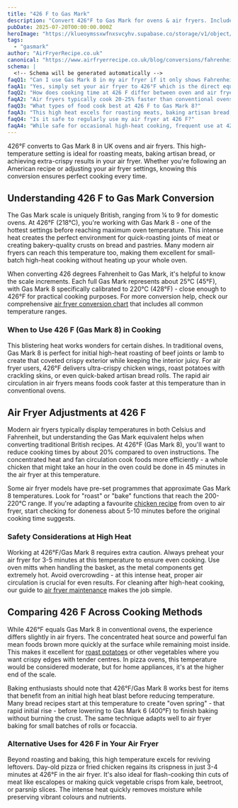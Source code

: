 ```yaml
---
title: "426 F to Gas Mark"
description: "Convert 426°F to Gas Mark for ovens & air fryers. Includes baking tips, temperature equivalents, and UK conversion charts for perfect cooking."
pubDate: 2025-07-20T00:00:00.000Z
heroImage: "https://klueoymssxwfnxsvcyhv.supabase.co/storage/v1/object/public/Shmucket/426-f-to-gas-mark.png"
tags:
  - "gasmark"
author: "AirFryerRecipe.co.uk"
canonical: "https://www.airfryerrecipe.co.uk/blog/conversions/fahrenheit-to-gas-mark/426-f-to-gas-mark"
schema: |
  <!-- Schema will be generated automatically -->
faqQ1: "Can I use Gas Mark 8 in my air fryer if it only shows Fahrenheit?"
faqA1: "Yes, simply set your air fryer to 426°F which is the direct equivalent of Gas Mark 8. Most modern air fryers display both Fahrenheit and Celsius, making temperature conversion straightforward for UK cooks."
faqQ2: "How does cooking time at 426 F differ between oven and air fryer?"
faqA2: "Air fryers typically cook 20-25% faster than conventional ovens at 426°F/Gas Mark 8 due to their concentrated heat and powerful fan circulation. Always check food 5-10 minutes before the oven recipe's suggested time."
faqQ3: "What types of food cook best at 426 F to Gas Mark 8?"
faqA3: "This high heat excels for roasting meats, baking artisan bread, making extra-crispy potatoes, or quickly reheating fried foods. It's also great for flash-cooking thin cuts of meat or creating vegetable crisps in your air fryer."
faqQ4: "Is it safe to regularly use my air fryer at 426 F?"
faqA4: "While safe for occasional high-heat cooking, frequent use at 426°F may shorten your air fryer's lifespan. Alternate with lower temperatures and always follow the manufacturer's guidelines for maximum temperature usage."
---
```

<p>426°F converts to Gas Mark 8 in UK ovens and air fryers. This high-temperature setting is ideal for roasting meats, baking artisan bread, or achieving extra-crispy results in your air fryer. Whether you're following an American recipe or adjusting your air fryer settings, knowing this conversion ensures perfect cooking every time.</p>

<h2>Understanding 426 F to Gas Mark Conversion</h2>
<p>The Gas Mark scale is uniquely British, ranging from ¼ to 9 for domestic ovens. At 426°F (218°C), you're working with Gas Mark 8 - one of the hottest settings before reaching maximum oven temperature. This intense heat creates the perfect environment for quick-roasting joints of meat or creating bakery-quality crusts on bread and pastries. Many modern air fryers can reach this temperature too, making them excellent for small-batch high-heat cooking without heating up your whole oven.</p>
<p>When converting 426 degrees Fahrenheit to Gas Mark, it's helpful to know the scale increments. Each full Gas Mark represents about 25°C (45°F), with Gas Mark 8 specifically calibrated to 220°C (428°F) - close enough to 426°F for practical cooking purposes. For more conversion help, check our comprehensive <a href=https://www.airfryerrecipe.co.uk/air-fryer-conversion-chart>air fryer conversion chart</a> that includes all common temperature ranges.</p>

<h3>When to Use 426 F (Gas Mark 8) in Cooking</h3>
<p>This blistering heat works wonders for certain dishes. In traditional ovens, Gas Mark 8 is perfect for initial high-heat roasting of beef joints or lamb to create that coveted crispy exterior while keeping the interior juicy. For air fryer users, 426°F delivers ultra-crispy chicken wings, roast potatoes with crackling skins, or even quick-baked artisan bread rolls. The rapid air circulation in air fryers means foods cook faster at this temperature than in conventional ovens.</p>

<h2>Air Fryer Adjustments at 426 F</h2>
<p>Modern air fryers typically display temperatures in both Celsius and Fahrenheit, but understanding the Gas Mark equivalent helps when converting traditional British recipes. At 426°F (Gas Mark 8), you'll want to reduce cooking times by about 20% compared to oven instructions. The concentrated heat and fan circulation cook foods more efficiently - a whole chicken that might take an hour in the oven could be done in 45 minutes in the air fryer at this temperature.</p>
<p>Some air fryer models have pre-set programmes that approximate Gas Mark 8 temperatures. Look for "roast" or "bake" functions that reach the 200-220°C range. If you're adapting a favourite <a href=https://www.airfryerrecipe.co.uk/recipe-category/chicken>chicken recipe</a> from oven to air fryer, start checking for doneness about 5-10 minutes before the original cooking time suggests.</p>

<h3>Safety Considerations at High Heat</h3>
<p>Working at 426°F/Gas Mark 8 requires extra caution. Always preheat your air fryer for 3-5 minutes at this temperature to ensure even cooking. Use oven mitts when handling the basket, as the metal components get extremely hot. Avoid overcrowding - at this intense heat, proper air circulation is crucial for even results. For cleaning after high-heat cooking, our guide to <a href=https://www.airfryerrecipe.co.uk/air-fryer-cleaner>air fryer maintenance</a> makes the job simple.</p>

<h2>Comparing 426 F Across Cooking Methods</h2>
<p>While 426°F equals Gas Mark 8 in conventional ovens, the experience differs slightly in air fryers. The concentrated heat source and powerful fan mean foods brown more quickly at the surface while remaining moist inside. This makes it excellent for <a href=https://www.airfryerrecipe.co.uk/recipe-category/potatoes>roast potatoes</a> or other vegetables where you want crispy edges with tender centres. In pizza ovens, this temperature would be considered moderate, but for home appliances, it's at the higher end of the scale.</p>
<p>Baking enthusiasts should note that 426°F/Gas Mark 8 works best for items that benefit from an initial high heat blast before reducing temperature. Many bread recipes start at this temperature to create "oven spring" - that rapid initial rise - before lowering to Gas Mark 6 (400°F) to finish baking without burning the crust. The same technique adapts well to air fryer baking for small batches of rolls or focaccia.</p>

<h3>Alternative Uses for 426 F in Your Air Fryer</h3>
<p>Beyond roasting and baking, this high temperature excels for reviving leftovers. Day-old pizza or fried chicken regains its crispness in just 3-4 minutes at 426°F in the air fryer. It's also ideal for flash-cooking thin cuts of meat like escalopes or making quick vegetable crisps from kale, beetroot, or parsnip slices. The intense heat quickly removes moisture while preserving vibrant colours and nutrients.</p>
